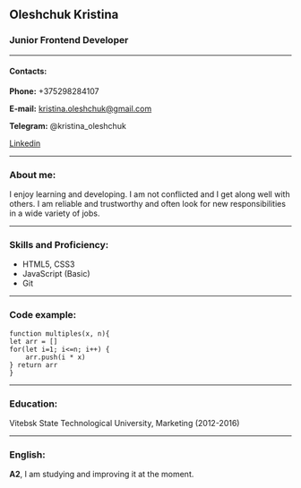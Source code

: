 ## Oleshchuk Kristina
### Junior Frontend Developer
---
#### Contacts:
**Phone:** +375298284107

**E-mail:** kristina.oleshchuk@gmail.com

**Telegram:** @kristina_oleshchuk

[Linkedin](https://www.linkedin.com/in/kristina-oleshchuk-3a400621a)
***
### About me:

I enjoy learning and developing. I am not conflicted and I get along well with others.
I am reliable and trustworthy and often look for new responsibilities in a wide variety of jobs.
***
### Skills and Proficiency:

* HTML5, CSS3
* JavaScript (Basic)
* Git
***
### Code example:
```
function multiples(x, n){
let arr = []
for(let i=1; i<=n; i++) {
    arr.push(i * x)
} return arr
}
```
***
### Education:
Vitebsk State Technological University, Marketing (2012-2016)

***
### English:
**A2**, I am studying and improving it at the moment.
